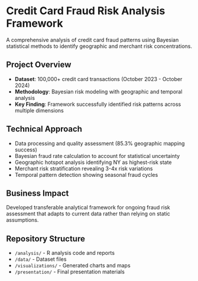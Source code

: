 # Credit Card Fraud Risk Analysis Framework

A comprehensive analysis of credit card fraud patterns using Bayesian statistical methods to identify geographic and merchant risk concentrations.

## Project Overview
- **Dataset**: 100,000+ credit card transactions (October 2023 - October 2024)
- **Methodology**: Bayesian risk modeling with geographic and temporal analysis
- **Key Finding**: Framework successfully identified risk patterns across multiple dimensions

## Technical Approach
- Data processing and quality assessment (85.3% geographic mapping success)
- Bayesian fraud rate calculation to account for statistical uncertainty
- Geographic hotspot analysis identifying NY as highest-risk state
- Merchant risk stratification revealing 3-4x risk variations
- Temporal pattern detection showing seasonal fraud cycles

## Business Impact
Developed transferable analytical framework for ongoing fraud risk assessment that adapts to current data rather than relying on static assumptions.

## Repository Structure
- `/analysis/` - R analysis code and reports
- `/data/` - Dataset files
- `/visualizations/` - Generated charts and maps
- `/presentation/` - Final presentation materials

